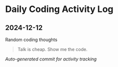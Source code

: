 # Daily Coding Activity Log

## 2024-12-12

Random coding thoughts

> Talk is cheap. Show me the code.

*Auto-generated commit for activity tracking*
